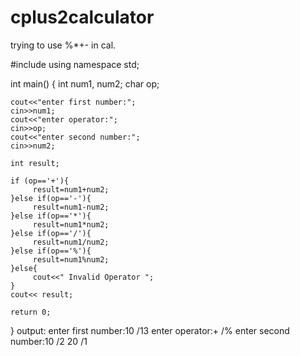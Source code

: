 # cplus2calculator
trying to use %*+- in cal.

#include <iostream>
using namespace std;

int main()
{
    int num1, num2;
    char op;
    
    cout<<"enter first number:";
    cin>>num1;
    cout<<"enter operator:";
    cin>>op;
    cout<<"enter second number:";
    cin>>num2;
    
    int result;
    
    if (op=='+'){
         result=num1+num2;
    }else if(op=='-'){
         result=num1-num2;
    }else if(op=='*'){
         result=num1*num2;
    }else if(op=='/'){
         result=num1/num2;
    }else if(op=='%'){
         result=num1%num2;
    }else{
         cout<<" Invalid Operator ";
    }
    cout<< result;
    
    return 0;
}
output: 
  enter first number:10     /13
  enter operator:+     /%
  enter second number:10    /2
  20     /1

